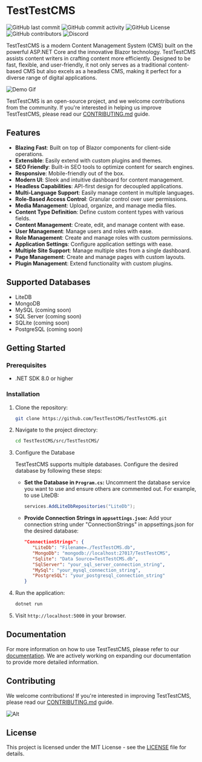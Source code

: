 # TestTestCMS

![GitHub last commit](https://img.shields.io/github/last-commit/TestTestCMS/TestTestCMS)
![GitHub commit activity](https://img.shields.io/github/commit-activity/y/TestTestCMS/TestTestCMS)
![GitHub License](https://img.shields.io/github/license/TestTestCMS/TestTestCMS)
![GitHub contributors](https://img.shields.io/github/contributors/TestTestCMS/TestTestCMS)
![Discord](https://img.shields.io/discord/1165300406902067280)

TestTestCMS is a modern Content Management System (CMS) built on the powerful ASP.NET Core and the innovative Blazor technology. TestTestCMS assists content writers in crafting content more efficiently. Designed to be fast, flexible, and user-friendly, it not only serves as a traditional content-based CMS but also excels as a headless CMS, making it perfect for a diverse range of digital applications.

![Demo Gif](./docs/resources/demo.gif)

TestTestCMS is an open-source project, and we welcome contributions from the community. If you're interested in helping us improve TestTestCMS, please read our [CONTRIBUTING.md](./CONTRIBUTING.md) guide.

## Features

- **Blazing Fast**: Built on top of Blazor components for client-side operations.
- **Extensible**: Easily extend with custom plugins and themes.
- **SEO Friendly**: Built-in SEO tools to optimize content for search engines.
- **Responsive**: Mobile-friendly out of the box.
- **Modern UI**: Sleek and intuitive dashboard for content management.
- **Headless Capabilities**: API-first design for decoupled applications.
- **Multi-Language Support**: Easily manage content in multiple languages.
- **Role-Based Access Control**: Granular control over user permissions.
- **Media Management**: Upload, organize, and manage media files.
- **Content Type Definition**: Define custom content types with various fields.
- **Content Management**: Create, edit, and manage content with ease.
- **User Management**: Manage users and roles with ease.
- **Role Management**: Create and manage roles with custom permissions.
- **Application Settings**: Configure application settings with ease.
- **Multiple Site Support**: Manage multiple sites from a single dashboard.
- **Page Management**: Create and manage pages with custom layouts.
- **Plugin Management**: Extend functionality with custom plugins.

## Supported Databases

- LiteDB
- MongoDB
- MySQL (coming soon)
- SQL Server (coming soon)
- SQLite (coming soon)
- PostgreSQL (coming soon)

## Getting Started

### Prerequisites

- .NET SDK 8.0 or higher

### Installation

1. Clone the repository:

   ```bash
   git clone https://github.com/TestTestCMS/TestTestCMS.git
   ```

2. Navigate to the project directory:

   ```bash
   cd TestTestCMS/src/TestTestCMS/
   ```
3. Configure the Database

   TestTestCMS supports multiple databases. Configure the desired database by following these steps:

      * **Set the Database in `Program.cs`:** 
      Uncomment the database service you want to use and ensure others are commented out. For example, to use LiteDB:

         ```csharp
         services.AddLiteDbRepositories("LiteDb");
         ```

   * **Provide Connection Strings in `appsettings.json`:** 
      Add your connection string under "ConnectionStrings" in appsettings.json for the desired database:

      ```json
      "ConnectionStrings": {
         "LiteDb": "Filename=./TestTestCMS.db",
         "MongoDb": "mongodb://localhost:27017/TestTestCMS",
         "Sqlite": "Data Source=TestTestCMS.db",
         "SqlServer": "your_sql_server_connection_string",
         "MySql": "your_mysql_connection_string",
         "PostgreSQL": "your_postgresql_connection_string"
      }
      ```


4. Run the application:

   ```bash
   dotnet run
   ```

5. Visit `http://localhost:5000` in your browser.

## Documentation

For more information on how to use TestTestCMS, please refer to our [documentation](./docs/README.md). We are actively working on expanding our documentation to provide more detailed information.


## Contributing

We welcome contributions! If you're interested in improving TestTestCMS, please read our [CONTRIBUTING.md](./CONTRIBUTING.md) guide.

![Alt](https://repobeats.axiom.co/api/embed/908c321e4de115a715f2a3ed981c6e00bfbcea62.svg "Repobeats analytics image")

## License

This project is licensed under the MIT License - see the [LICENSE](./LICENSE) file for details.
